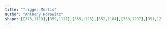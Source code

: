```yaml
---
title: "Trigger Mortis"
author: "Anthony Horowitz"
shape: [[373,1119],[359,1121],[355,1126],[352,1184],[353,1207],[351,1212],[351,1291],[349,1365],[347,1375],[348,1438],[346,1463],[346,1492],[350,1498],[359,1500],[379,1498],[384,1490],[385,1479],[384,1453],[385,1425],[387,1415],[390,1319],[388,1227],[389,1206],[391,1198],[391,1157],[394,1125],[393,1122],[388,1119]]
---
```

